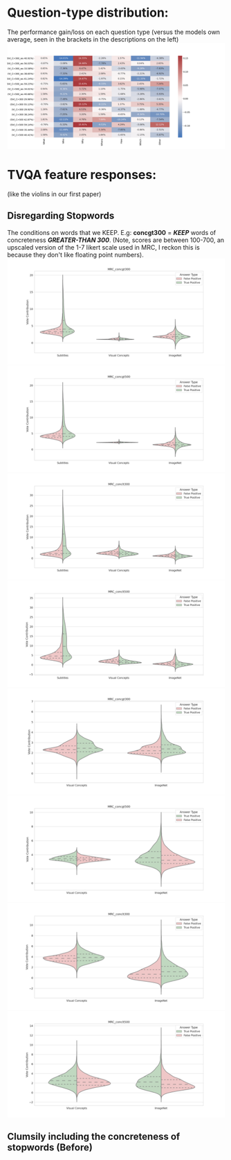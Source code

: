 # Question-type distribution:
The performance gain/loss on each question type (versus the models own average, seen in the brackets in the descriptions on the left)
![Browser isnt rendering](qtype/conc_hmap_full.png)

# TVQA feature responses:
(like the violins in our first paper)

## Disregarding Stopwords
The conditions on words that we KEEP. E.g: **concgt300** = ***KEEP*** words of concreteness ***GREATER-THAN 300***. (Note, scores are between 100-700, an upscaled version of the 1-7 likert scale used in MRC, I reckon this is because they don't like floating point numbers).
![](violins/disregarding_stopwords/svi_concgt300.png)
![](violins/disregarding_stopwords/svi_concgt500.png)
![](violins/disregarding_stopwords/svi_conclt300.png)
![](violins/disregarding_stopwords/svi_conclt500.png)
![](violins/disregarding_stopwords/vi_concgt300.png)
![](violins/disregarding_stopwords/vi_concgt500.png)
![](violins/disregarding_stopwords/vi_conclt300.png)
![](violins/disregarding_stopwords/vi_conclt500.png)

## Clumsily including the concreteness of stopwords (Before) 
